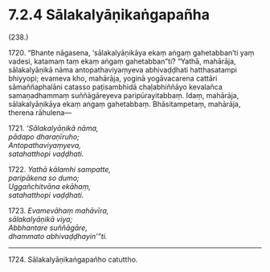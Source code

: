 # 7.2.4 Sālakalyāṇikaṅgapañha

(238.)

1720\. “Bhante nāgasena, ‘sālakalyāṇikāya ekaṃ aṅgaṃ gahetabban’ti yaṃ vadesi, katamaṃ taṃ ekaṃ aṅgaṃ gahetabban”ti? “Yathā, mahārāja, sālakalyāṇikā nāma antopathaviyaṃyeva abhivaḍḍhati hatthasatampi bhiyyopi; evameva kho, mahārāja, yoginā yogāvacarena cattāri sāmaññaphalāni catasso paṭisambhidā chaḷabhiññāyo kevalañca samaṇadhammaṃ suññāgāreyeva paripūrayitabbaṃ. Idaṃ, mahārāja, sālakalyāṇikāya ekaṃ aṅgaṃ gahetabbaṃ. Bhāsitampetaṃ, mahārāja, therena rāhulena—

1721\. _‘Sālakalyāṇikā nāma,_  
_pādapo dharaṇīruho;_  
_Antopathaviyaṃyeva,_  
_satahatthopi vaḍḍhati._  

1722\. _Yathā kālamhi sampatte,_  
_paripākena so dumo;_  
_Uggañchitvāna ekāhaṃ,_  
_satahatthopi vaḍḍhati._  

1723\. _Evamevāhaṃ mahāvīra,_  
_sālakalyāṇikā viya;_  
_Abbhantare suññāgāre,_  
_dhammato abhivaḍḍhayin’”ti._  

---

1724\. Sālakalyāṇikaṅgapañho catuttho.
